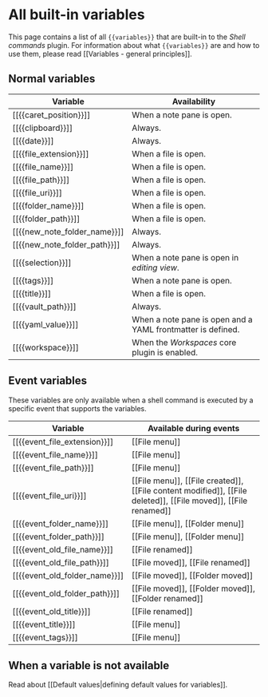 # All built-in variables

This page contains a list of all `{{variables}}` that are built-in to the *Shell commands* plugin. For information about what `{{variables}}` are and how to use them, please read [[Variables - general principles]].

## Normal variables
| Variable                     | Availability                                                |
| ---------------------------- | ----------------------------------------------------------- |
| [[{{caret_position}}]]       | When a note pane is open.                                   |
| [[{{clipboard}}]]            | Always.                                                     |
| [[{{date}}]]                 | Always.                                                     |
| [[{{file_extension}}]]       | When a file is open.                                        |
| [[{{file_name}}]]            | When a file is open.                                        |
| [[{{file_path}}]]            | When a file is open.                                        |
| [[{{file_uri}}]]             | When a file is open.                                        |
| [[{{folder_name}}]]          | When a file is open.                                        |
| [[{{folder_path}}]]          | When a file is open.                                        |
| [[{{new_note_folder_name}}]] | Always.                                                     |
| [[{{new_note_folder_path}}]] | Always.                                                            |
| [[{{selection}}]]            | When a note pane is open in *editing view*.                 |
| [[{{tags}}]]                 | When a note pane is open.                                   |
| [[{{title}}]]                | When a file is open.                                        |
| [[{{vault_path}}]]           | Always.                                                     |
| [[{{yaml_value}}]]           | When a note pane is open and a YAML frontmatter is defined. |
| [[{{workspace}}]]            | When the *Workspaces* core plugin is enabled.               |

## Event variables
These variables are only available when a shell command is executed by a specific event that supports the variables.

| Variable                      | Available during events                                                                                        |
| ----------------------------- | -------------------------------------------------------------------------------------------------------------- |
| [[{{event_file_extension}}]]  | [[File menu]]                                                                                                  |
| [[{{event_file_name}}]]       | [[File menu]]                                                                                                  |
| [[{{event_file_path}}]]       | [[File menu]]                                                                                                  |
| [[{{event_file_uri}}]]        | [[File menu]], [[File created]], [[File content modified]], [[File deleted]], [[File moved]], [[File renamed]] |
| [[{{event_folder_name}}]]     | [[File menu]], [[Folder menu]]                                                                                 |
| [[{{event_folder_path}}]]     | [[File menu]], [[Folder menu]]                                                                                 |
| [[{{event_old_file_name}}]]   | [[File renamed]]                                                                                               |
| [[{{event_old_file_path}}]]   | [[File moved]], [[File renamed]]                                                                               |
| [[{{event_old_folder_name}}]] | [[File moved]], [[Folder moved]]                                                                               |
| [[{{event_old_folder_path}}]] | [[File moved]], [[Folder moved]], [[Folder renamed]]                                                           |
| [[{{event_old_title}}]]       | [[File renamed]]                                                                                               |
| [[{{event_title}}]]           | [[File menu]]                                                                                                  |
| [[{{event_tags}}]]            | [[File menu]]                                                                                                  |

## When a variable is not available
Read about [[Default values|defining default values for variables]].